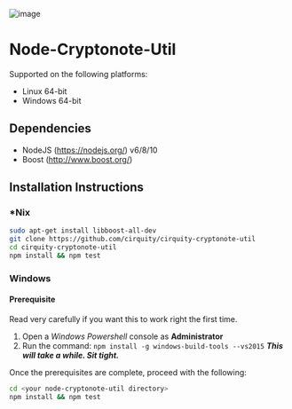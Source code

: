 ![image](https://cirquity.com/img/logo-small.png)

# Node-Cryptonote-Util

Supported on the following platforms:

* Linux 64-bit
* Windows 64-bit

## Dependencies

* NodeJS (https://nodejs.org/) v6/8/10
* Boost (http://www.boost.org/)

## Installation Instructions

### *Nix

```bash
sudo apt-get install libboost-all-dev
git clone https://github.com/cirquity/cirquity-cryptonote-util
cd cirquity-cryptonote-util
npm install && npm test
```

### Windows

#### Prerequisite

Read very carefully if you want this to work right the first time.

1) Open a *Windows Powershell* console as **Administrator**
2) Run the command: `npm install -g windows-build-tools --vs2015`
   ***This will take a while. Sit tight.***
   
Once the prerequisites are complete, proceed with the following:

```bash
cd <your node-cryptonote-util directory>
npm install && npm test
```
